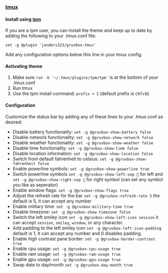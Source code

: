 ### [tmux](https://github.com/tmux/tmux/wiki)

#### Install using [tpm](https://github.com/tmux-plugins/tpm)

If you are a tpm user, you can install the theme and keep up to date by adding the following to your .tmux.conf file:

	set -g @plugin 'janders223/gruvbox-tmux'  

Add any configuration options below this line in your tmux config.

#### Activating theme

1. Make sure  `run -b '~/.tmux/plugins/tpm/tpm'` is at the bottom of your .tmux.conf
2. Run tmux
3. Use the tpm install command: `prefix + I` (default prefix is ctrl+b)

#### Configuration

Customize the status bar by adding any of these lines to your .tmux.conf as desired:  
* Disable battery functionality: `set -g @gruvbox-show-battery false`
* Disable network functionality: `set -g @gruvbox-show-network false`
* Disable weather functionality: `set -g @gruvbox-show-weather false`
* Disable time functionality: `set -g @gruvbox-show-time false`
* Disable location information: `set -g @gruvbox-show-location false`
* Switch from default fahrenheit to celsius: `set -g @gruvbox-show-fahrenheit false`
* Enable powerline symbols: `set -g @gruvbox-show-powerline true`
* Switch powerline symbols `set -g @gruvbox-show-left-sep ` for left and `set -g @gruvbox-show-right-sep ` for right symbol (can set any symbol you like as seperator)
* Enable window flags: `set -g @gruvbox-show-flags true`
* Adjust the refresh rate for the bar `set -g @gruvbox-refresh-rate 5` the default is 5, it can accept any number
* Enable military time: `set -g @gruvbox-military-time true`
* Disable timezone: `set -g @gruvbox-show-timezone false`
* Switch the left smiley icon `set -g @gruvbox-show-left-icon session` it can accept `session`, `smiley`, `window`, or any character.
* Add padding to the left smiley icon `set -g @gruvbox-left-icon-padding` default is 1, it can accept any number and 0 disables padding.
* Enable high contrast pane border: `set -g @gruvbox-border-contrast true`
* Enable cpu usage: `set -g @gruvbox-cpu-usage true`
* Enable ram usage: `set -g @gruvbox-ram-usage true`
* Enable gpu usage: `set -g @gruvbox-gpu-usage true`
* Swap date to day/month `set -g @gruvbox-day-month true`
